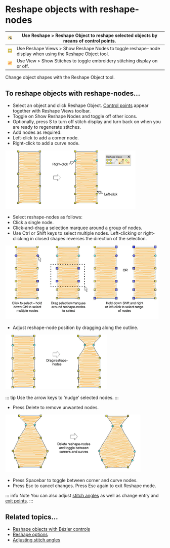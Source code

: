 # Reshape objects with reshape-nodes

| ![ReshapeObject00014.png](assets/ReshapeObject00014.png)       | Use Reshape > Reshape Object to reshape selected objects by means of control points.                      |
| -------------------------------------------------------------- | --------------------------------------------------------------------------------------------------------- |
| ![ShowReshapeNodes00015.png](assets/ShowReshapeNodes00015.png) | Use Reshape Views > Show Reshape Nodes to toggle reshape-node display when using the Reshape Object tool. |
| ![ShowStitches.png](assets/ShowStitches.png)                   | Use View > Show Stitches to toggle embroidery stitching display on or off.                                |

Change object shapes with the Reshape Object tool.

## To reshape objects with reshape-nodes...

- Select an object and click Reshape Object. [Control points](../../glossary/glossary) appear together with Reshape Views toolbar.
- Toggle on Show Reshape Nodes and toggle off other icons.
- Optionally, press S to turn off stitch display and turn back on when you are ready to regenerate stitches.
- Add nodes as required:
- Left-click to add a corner node.
- Right-click to add a curve node.

![reshape00016.png](assets/reshape00016.png)

- Select reshape-nodes as follows:
- Click a single node.
- Click-and-drag a selection marquee around a group of nodes.
- Use Ctrl or Shift keys to select multiple nodes. Left-clicking or right-clicking in closed shapes reverses the direction of the selection.

![reshape00019.png](assets/reshape00019.png)

- Adjust reshape-node position by dragging along the outline.

![reshape00022.png](assets/reshape00022.png)

::: tip
Use the arrow keys to ‘nudge’ selected nodes.
:::

- Press Delete to remove unwanted nodes.

![reshape00025.png](assets/reshape00025.png)

- Press Spacebar to toggle between corner and curve nodes.
- Press Esc to cancel changes. Press Esc again to exit Reshape mode.

::: info Note
You can also adjust [stitch angles](../../glossary/glossary) as well as change entry and [exit points](../../glossary/glossary).
:::

## Related topics...

- [Reshape objects with Bézier controls](Reshape_objects_with_Bézier_controls)
- [Reshape options](../../Setup/settings/Reshape_options)
- [Adjusting stitch angles](../../Quality/quality/Adjusting_stitch_angles)
